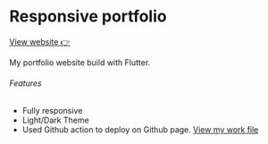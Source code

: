# Responsive portfolio

[View website 👉](https://soethan98.github.io/#/)

My portfolio website build with Flutter.

###### Features
- Fully responsive
- Light/Dark Theme
- Used Github action to deploy on Github page. [View my work file](.github/workflows/deploy.yml)
